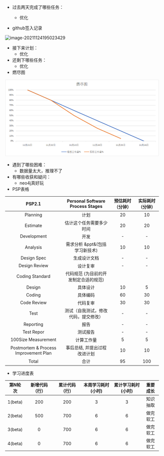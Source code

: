 - 过去两天完成了哪些任务： 
  - 优化
  
- github签入记录

![image-20211124195023429](%CE%B22.assets/image-20211124195023429.png)

- 接下来计划： 
  - 优化
- 还剩下哪些任务： 
  - 优化
- 燃尽图

![image-20211125195411961](%CE%B22.assets/image-20211125195411961.png)

- 遇到了哪些困难： 
  - 数据量太大，推理不了
- 有哪些收获和疑问： 
  - neo4j真好玩
- PSP表格

|                PSP2.1                 |   Personal Software Process Stages    | 预估耗时（分钟） | 实际耗时（分钟） |
| :-----------------------------------: | :-----------------------------------: | :--------------: | :--------------: |
|               Planning                |                 计划                  |        20        |        10        |
|               Estimate                |       估计这个任务需要多少时间        |        20        |        20        |
|              Development              |                 开发                  |        -         |        -         |
|               Analysis                |    需求分析 &ppt&(包括学习新技术)     |        10        |        10        |
|              Design Spec              |             生成设计文档              |        -         |        -         |
|             Design Review             |               设计复审                |        -         |        -         |
|            Coding Standard            | 代码规范 (为目前的开发制定合适的规范) |                  |                  |
|                Design                 |               具体设计                |        10        |        5         |
|                Coding                 |               具体编码                |        60        |        30        |
|              Code Review              |               代码复审                |        30        |        30        |
|                 Test                  | 测试（自我测试，修改代码，提交修改）  |        -         |        -         |
|               Reporting               |                 报告                  |        -         |        -         |
|              Test Repor               |               测试报告                |        -         |        -         |
|          100Size Measurement          |              计算工作量               |        5         |        5         |
| Postmortem & Process Improvement Plan |     事后总结, 并提出过程改进计划      |        10        |        10        |
|                 Total                 |                 合计                  |        95        |       100        |

- 学习进度表

| 第N轮次 | 新增代码（行） | 累计代码（行） | 本周学习耗时(小时) | 累计学习耗时(小时) | 重要成长 |
| :-----: | :------------: | :------------: | :----------------: | :----------------: | :------: |
| 1(beta) |      200       |      200       |         3          |         3          | 知识抽取 |
| 2(beta) |      500       |      700       |         6          |         6          | 做完软工 |
| 3(beta) |       0        |      700       |         6          |         6          | 做完软工 |
| 4(beta) |       0        |      700       |         6          |         6          | 做完软工 |

